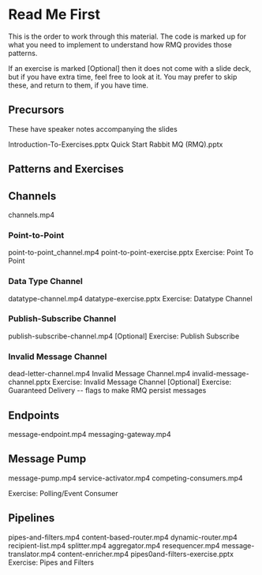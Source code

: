 # Read Me First #

This is the order to work through this material. The code is marked up for what you need to implement to understand how RMQ provides those patterns.

If an exercise is marked [Optional] then it does not come with a slide deck, but if you have extra time, feel free to look at it.  You may prefer to skip these, and return to them, if you have time.

## Precursors ##

These have speaker notes accompanying the slides

Introduction-To-Exercises.pptx 
Quick Start Rabbit MQ (RMQ).pptx

## Patterns and Exercises ##

## Channels ##
channels.mp4

### Point-to-Point ###

point-to-point_channel.mp4
point-to-point-exercise.pptx
Exercise: Point To Point

### Data Type Channel ###

datatype-channel.mp4
datatype-exercise.pptx
Exercise: Datatype Channel

### Publish-Subscribe Channel ###

publish-subscribe-channel.mp4
[Optional] Exercise: Publish Subscribe 

### Invalid Message Channel ###

dead-letter-channel.mp4
Invalid Message Channel.mp4
invalid-message-channel.pptx
Exercise: Invalid Message Channel
[Optional] Exercise: Guaranteed Delivery -- flags to make RMQ persist messages

## Endpoints ##

message-endpoint.mp4
messaging-gateway.mp4

## Message Pump ##

message-pump.mp4
service-activator.mp4
competing-consumers.mp4

Exercise: Polling/Event Consumer

## Pipelines ##

pipes-and-filters.mp4
content-based-router.mp4
dynamic-router.mp4
recipient-list.mp4
splitter.mp4
aggregator.mp4
resequencer.mp4
message-translator.mp4
content-enricher.mp4
pipes0and-filters-exercise.pptx
Exercise: Pipes and Filters